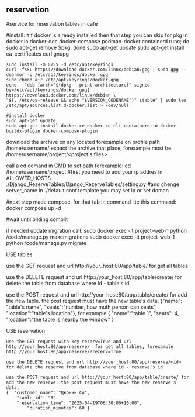 ## reservetion
#service for reservation tables in cafe


#install:
#if docker is already installed then that step you can skip
    for pkg in docker.io docker-doc docker-compose podman-docker containerd runc; do sudo apt-get remove $pkg; done
    sudo apt-get update
    sudo apt-get install ca-certificates curl gnupg

    sudo install -m 0755 -d /etc/apt/keyrings
    curl -fsSL https://download.docker.com/linux/debian/gpg | sudo gpg --dearmor -o /etc/apt/keyrings/docker.gpg
    sudo chmod a+r /etc/apt/keyrings/docker.gpg
    echo   "deb [arch="$(dpkg --print-architecture)" signed-by=/etc/apt/keyrings/docker.gpg] https://download.docker.com/linux/debian \
    "$(. /etc/os-release && echo "$VERSION_CODENAME")" stable" | sudo tee /etc/apt/sources.list.d/docker.list > /dev/null

    #install docker
    sudo apt-get update
    sudo apt-get install docker-ce docker-ce-cli containerd.io docker-buildx-plugin docker-compose-plugin

download the archive on any located forexample on profile path /home/username/
expact the archive that place, forexample most be /home/username/project/<project's files>
 
call a cd comand in CMD to set path
forexample:
  cd /home/username/project
#first you need to add your ip addres in ALLOWED_HOSTS ./Django_RezerveTables/Django_RezerveTables/setting.py 
#and chenge server_name in ./default.conf.template you may set ip or set doman 

#next step made compose, for that tab in command lite this command:
  docker compose up -d

#wait until bilding complit

if needed update migration call: sudo docker exec -it project-web-1 python /code/manage.py makemigrations
                                  sudo docker exec -it project-web-1 python /code/manage.py migrate 

USE tables

  use the GET request and url http://your_host:80/app/table/  for get all tables

  use the DELETE request and url http://your_host:80/app/table/create/<id> for delete the table from database where id - table's id

  use the POST request and url http://your_host:80/app/table/create/ for add the new table. the post request must have the new table's data, 
  {"name": "table's name", "seats":"number, how muth person can seats", "location":"table's location"}, for example { "name":"table 1", "seats": 4, "location":"the table is nearby the window" }

USE reservation

    use the GET request with key rezerv=True and url http://your_host:80/app/reserve/  for get all tables, forexample http://your_host:80/app/reserve/?rezerv=True

    use the DELETE request and url http://your_host:80/app/reserve/<id> for delete the reserve from database where id - reserve's id

    use the POST request and url http://your_host:80/app/table/create/ for add the new reserve. the post request must have the new reserve's data,
    {  "customer_name": "Джонни Си",
        "table_id": "3",
        "reservation_time": "2025-04-19T06:30:00+10:00",
            "duration_minutes": 60 }  


  

    
